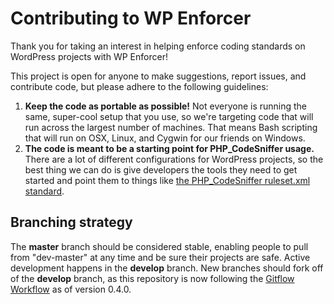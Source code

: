 # Contributing to WP Enforcer

Thank you for taking an interest in helping enforce coding standards on WordPress projects with WP Enforcer!

This project is open for anyone to make suggestions, report issues, and contribute code, but please adhere to the following guidelines:

1. **Keep the code as portable as possible!** Not everyone is running the same, super-cool setup that you use, so we're targeting code that will run across the largest number of machines. That means Bash scripting that will run on OSX, Linux, and Cygwin for our friends on Windows.
2. **The code is meant to be a starting point for PHP_CodeSniffer usage.** There are a lot of different configurations for WordPress projects, so the best thing we can do is give developers the tools they need to get started and point them to things like [the PHP_CodeSniffer ruleset.xml standard](https://github.com/squizlabs/PHP_CodeSniffer/wiki/Annotated-ruleset.xml).

## Branching strategy

The **master** branch should be considered stable, enabling people to pull from "dev-master" at any time and be sure their projects are safe. Active development happens in the **develop** branch. New branches should fork off of the **develop** branch, as this repository is now following the [Gitflow Workflow](https://www.atlassian.com/git/tutorials/comparing-workflows/gitflow-workflow) as of version 0.4.0.